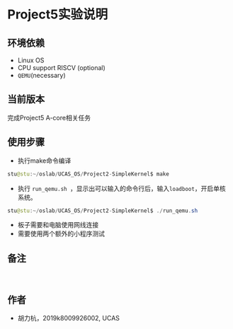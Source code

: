 Project5实验说明
===========================

环境依赖
---
- Linux OS
- CPU support RISCV (optional)
- `QEMU`(necessary)

当前版本
---
完成Project5 A-core相关任务

使用步骤
---
* 执⾏make命令编译<br>
```Java
stu@stu:~/oslab/UCAS_OS/Project2-SimpleKernel$ make  
```

* 执⾏ ``run_qemu.sh ``，显⽰出可以输⼊的命令⾏后，输⼊``loadboot``，开启单核系统。<br>
```Java
stu@stu:~/oslab/UCAS_OS/Project2-SimpleKernel$ ./run_qemu.sh   
```

* 板子需要和电脑使用网线连接
* 需要使用两个额外的小程序测试

备注
---
<br>

作者
---
- 胡力杭，2019k8009926002, UCAS
